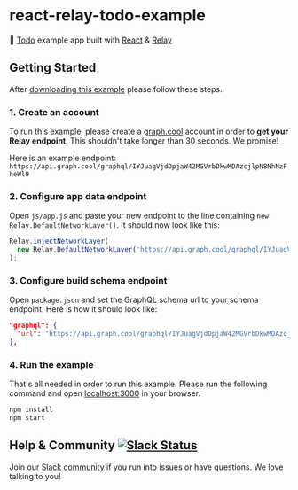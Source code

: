 # react-relay-todo-example

:memo: [Todo](http://todomvc.com/) example app built with [React](https://facebook.github.io/react) & [Relay](https://facebook.github.io/relay)

## Getting Started

After [downloading this example](https://github.com/graphcool-examples/react-relay-todo-example/archive/master.zip) please follow these steps.

### 1. Create an account

To run this example, please create a [graph.cool](http://graph.cool) account in order to **get your Relay endpoint**. This shouldn't take longer than 30 seconds. We promise!

Here is an example endpoint: `https://api.graph.cool/graphql/IYJuagVjdDpjaW42MGVrbDkwMDAzcjlpN8NhNzFheWl9 `


### 2. Configure app data endpoint

Open `js/app.js` and paste your new endpoint to the line containing `new Relay.DefaultNetworkLayer()`. It should now look like this:

```js
Relay.injectNetworkLayer(
  new Relay.DefaultNetworkLayer('https://api.graph.cool/graphql/IYJuagVjdDpjaW42MGVrbDkwMDAzcjlpN8NhNzFheWl9')
);
```

### 3. Configure build schema endpoint

Open `package.json` and set the GraphQL schema url to your schema endpoint. Here is how it should look like:

```json
"graphql": {
  "url": "https://api.graph.cool/graphql/IYJuagVjdDpjaW42MGVrbDkwMDAzcjlpN8NhNzFheWl9/schema.json"
},
```

### 4. Run the example

That's all needed in order to run this example. Please run the following command and open [localhost:3000](http://localhost:3000) in your browser.

```sh
npm install
npm start
```


## Help & Community [![Slack Status](https://slack.graph.cool/badge.svg)](https://slack.graph.cool)

Join our [Slack community](http://slack.graph.cool/) if you run into issues or have questions. We love talking to you!
